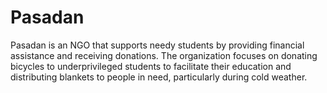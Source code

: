 # Pasadan
Pasadan is an NGO that supports needy students by providing financial assistance and receiving donations. The organization focuses on donating bicycles to underprivileged students to facilitate their education and distributing blankets to people in need, particularly during cold weather.

